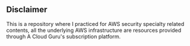 ## Disclaimer

This is a repository where I practiced for AWS security specialty related contents, all the underlying AWS infrastructure are resources provided through A Cloud Guru's subscription platform.
